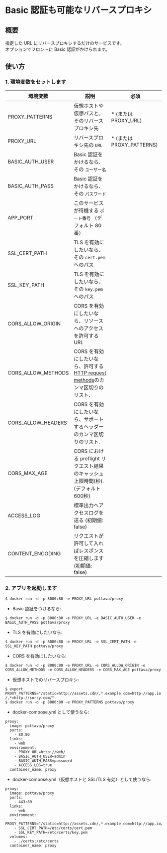 # Basic 認証も可能なリバースプロキシ


## 概要

指定した URL にリバースプロキシするだけのサービスです。  
オプションでフロントに Basic 認証がかけられます。


## 使い方

### 1. 環境変数をセットします

環境変数            | 説明                                             | 必須
------------------ | ----------------------------------------------- | -------------------
PROXY_PATTERNS     | 仮想ホストや仮想パスと、そのリバースプロキシ先          | * (または PROXY_URL)
PROXY_URL          | リバースプロキシ先の `URL`                         | * (または PROXY_PATTERNS)
BASIC_AUTH_USER    | Basic 認証をかけるなら、その `ユーザー名`            | 
BASIC_AUTH_PASS    | Basic 認証をかけるなら、その `パスワード`            | 
APP_PORT           | このサービスが待機する `ポート番号` （デフォルト 80番） | 
SSL_CERT_PATH      | TLS を有効にしたいなら、その `cert.pem` へのパス     | 
SSL_KEY_PATH       | TLS を有効にしたいなら、その `key.pem` へのパス      | 
CORS_ALLOW_ORIGIN  | CORS を有効にしたいなら、リソースへのアクセスを許可する URI. | 
CORS_ALLOW_METHODS | CORS を有効にしたいなら、許可する [HTTP request methods](https://www.w3.org/Protocols/rfc2616/rfc2616-sec9.html)のカンマ区切りのリスト. | 
CORS_ALLOW_HEADERS | CORS を有効にしたいなら、サポートするヘッダーのカンマ区切りのリスト. | 
CORS_MAX_AGE       | CORS における preflight リクエスト結果のキャッシュ上限時間(秒). (デフォルト 600秒) | 
ACCESS_LOG         | 標準出力へアクセスログを送る (初期値: false)          | 
CONTENT_ENCODING   | リクエストが許可して入ればレスポンスを圧縮します (初期値: false) |

### 2. アプリを起動します

`$ docker run -d -p 8080:80 -e PROXY_URL pottava/proxy`

* Basic 認証をつけるなら:  

`$ docker run -d -p 8080:80 -e PROXY_URL -e BASIC_AUTH_USER -e BASIC_AUTH_PASS pottava/proxy`

* TLS を有効にしたいなら:  

`$ docker run -d -p 8080:80 -e PROXY_URL -e SSL_CERT_PATH -e SSL_KEY_PATH pottava/proxy`

* CORS を有効にしたいなら:

`$ docker run -d -p 8080:80 -e PROXY_URL -e CORS_ALLOW_ORIGIN -e CORS_ALLOW_METHODS -e CORS_ALLOW_HEADERS -e CORS_MAX_AGE pottava/proxy`

* 仮想ホストでのリバースプロキシ:

`$ export PROXY_PATTERNS="/static=http://assets.cdn/,*.example.com=http://app.io/,*=http://sorry.com/"`  
`$ docker run -d -p 8080:80 -e PROXY_PATTERNS pottava/proxy`

* docker-compose.yml として使うなら:  

```
proxy:
  image: pottava/proxy
  ports:
    - 80:80
  links:
    - web
  environment:
    - PROXY_URL=http://web/
    - BASIC_AUTH_USER=admin
    - BASIC_AUTH_PASS=password
    - ACCESS_LOG=true
  container_name: proxy
```

* docker-compose.yml（仮想ホストと SSL/TLS 有効）として使うなら:  

```
proxy:
  image: pottava/proxy
  ports:
    - 443:80
  links:
    - web
  environment:
    - PROXY_PATTERNS="/static=http://assets.cdn/,*.example.com=http://app.io/,*=http://sorry.com/"
    - SSL_CERT_PATH=/etc/certs/cert.pem
    - SSL_KEY_PATH=/etc/certs/key.pem
  volumes:
    - ./certs:/etc/certs
  container_name: proxy
```
